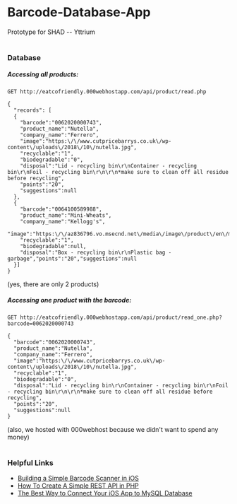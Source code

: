 # Barcode-Database-App

Prototype for SHAD -- Yttrium
<br/>
<br/>
### Database
##### Accessing all products:
`GET http://eatcofriendly.000webhostapp.com/api/product/read.php`

```
{
  "records": [
  {
    "barcode":"0062020000743",
    "product_name":"Nutella",
    "company_name":"Ferrero",
    "image":"https:\/\/www.cutpricebarrys.co.uk\/wp-content\/uploads\/2018\/10\/nutella.jpg",
    "recyclable":"1",
    "biodegradable":"0",
    "disposal":"Lid - recycling bin\r\nContainer - recycling bin\r\nFoil - recycling bin\r\n\r\n*make sure to clean off all residue before recycling",
    "points":"20",
    "suggestions":null
  },
  {
    "barcode":"0064100589988",
    "product_name":"Mini-Wheats",
    "company_name":"Kellogg's",
    "image":"https:\/\/az836796.vo.msecnd.net\/media\/image\/product\/en\/medium\/0006410058998.jpg",
    "recyclable":"1",
    "biodegradable":null,
    "disposal":"Box - recycling bin\r\nPlastic bag - garbage","points":"20","suggestions":null
  }]
}
```
(yes, there are only 2 products)

##### Accessing one product with the barcode:
`GET http://eatcofriendly.000webhostapp.com/api/product/read_one.php?barcode=0062020000743`

```
{
  "barcode":"0062020000743",
  "product_name":"Nutella",
  "company_name":"Ferrero",
  "image":"https:\/\/www.cutpricebarrys.co.uk\/wp-content\/uploads\/2018\/10\/nutella.jpg",
  "recyclable":"1",
  "biodegradable":"0",
  "disposal":"Lid - recycling bin\r\nContainer - recycling bin\r\nFoil - recycling bin\r\n\r\n*make sure to clean off all residue before recycling",
  "points":"20",
  "suggestions":null
}
```
(also, we hosted with 000webhost because we didn't want to spend any money)
<br/>
<br/>
### Helpful Links
* [Building a Simple Barcode Scanner in iOS](https://gkbrown.org/2016/11/11/building-a-simple-barcode-scanner-in-ios/)
* [How To Create A Simple REST API in PHP](https://www.codeofaninja.com/2017/02/create-simple-rest-api-in-php.html)
* [The Best Way to Connect Your iOS App to MySQL Database](https://codewithchris.com/iphone-app-connect-to-mysql-database/)
